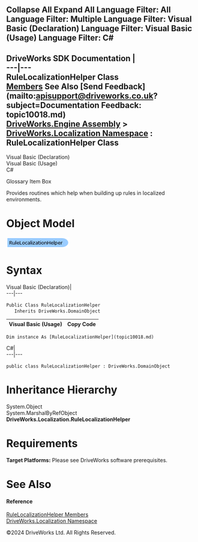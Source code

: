        

 Collapse All Expand All  Language Filter: All  Language Filter: Multiple  Language Filter: Visual Basic (Declaration) Language Filter: Visual Basic (Usage) Language Filter: C#  
---  
DriveWorks SDK Documentation  |   
---|---  
RuleLocalizationHelper Class   
[Members](topic10019.md) See Also [Send Feedback](mailto:apisupport@driveworks.co.uk?subject=Documentation Feedback: topic10018.md)  
[DriveWorks.Engine Assembly](topic2156.md) > [DriveWorks.Localization Namespace](topic10015.md) : RuleLocalizationHelper Class  
---  
  
Visual Basic (Declaration)    
Visual Basic (Usage)    
C# 

Glossary Item Box

Provides routines which help when building up rules in localized environments. 

# Object Model

![](dotnetdiagramimages/image494.png)

# Syntax

Visual Basic (Declaration)|   
---|---  
      
    
    Public Class RuleLocalizationHelper 
       Inherits DriveWorks.DomainObject  
  
Visual Basic (Usage)| Copy Code  
---|---  
      
    
    Dim instance As [RuleLocalizationHelper](topic10018.md)  
  
C#|   
---|---  
      
    
    public class RuleLocalizationHelper : DriveWorks.DomainObject   
  
# Inheritance Hierarchy

System.Object  
System.MarshalByRefObject  
**DriveWorks.Localization.RuleLocalizationHelper**  


# Requirements

**Target Platforms:** Please see DriveWorks software prerequisites.

# See Also

#### Reference

[RuleLocalizationHelper Members](topic10019.md)   
[DriveWorks.Localization Namespace](topic10015.md)

©2024 DriveWorks Ltd. All Rights Reserved.
